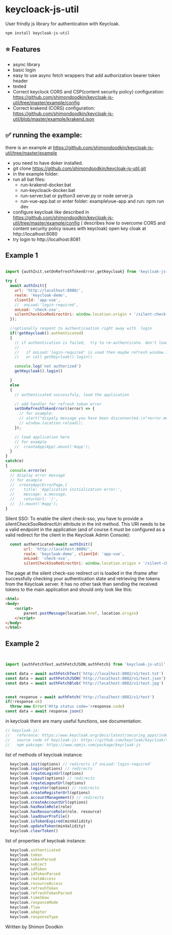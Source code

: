 # keycloack-js-util

User frindly js library for authentication with Keycloak.

```
npm install keycloak-js-util
```

## ⭐️ Features

- async library
- basic login
- easy to use async fetch wrappers that add authorization bearer token header
- tested
- Correct keyclock CORS and CSP(content security policy) configuration: 
  https://github.com/shimondoodkin/keycloak-js-util/tree/master/example/config
- Correct krakend (CORS) configuration:
  https://github.com/shimondoodkin/keycloak-js-util/blob/master/example/krakend.json

## ✅ running the example:

there is an example at https://github.com/shimondoodkin/keycloak-js-util/tree/master/example
- you need to have doker installed.
- git clone https://github.com/shimondoodkin/keycloak-js-util.git
- in the example folder:
- run all bat files:
  - run-krakend-docker.bat
  - run-keycloack-docker.bat
  - run-server.bat or python3 server.py or node server.js
  - run-vue-app.bat or enter folder: example\vue-app and run:  npm run dev
- configure keycloak like described in https://github.com/shimondoodkin/keycloak-js-util/tree/master/example/config ( describes how to overcome CORS and content security policy issues with keycloak) open key cloak at  http://localhost:8080
- try login to http://localhost:8081

##   Example 1

```javascript

import {authInit,setOnRefreshTokenError,getKeycloak} from 'keycloak-js-util'

try {
  await authInit({ 
    url: 'http://localhost:8080/', 
    realm: 'keycloak-demo', 
    clientId: 'app-vue',
    //  onLoad:'login-required',
    onLoad: 'check-sso',
    silentCheckSsoRedirectUri: window.location.origin + '/silent-check-sso.html' 
  });

  //optionally respont to authenticaation right away with  login
  if(!getKeycloak().authenticated) 
  {
    // if authentication is failed,  try to re-authenticate. don't load the application.
    //  
    //   if onLoad:'login-required' is used then maybe refresh window.location.reload().
    //   or call getKeycloak().login() 

    console.log('not authorized')
    getKeycloak().login()    

  }
  else
  {
    // authenticated successfuly, load the application

    // add handler for refresh token error
    setOnRefreshTokenError((error) => { 
      // for example:
      // alert("dispaly message you have been disconnected.\n"+error.message);
      // window.location.reload();
    });

    // load application here
    // for example
    //  createApp(App).mount('#app');
  }
}
catch(e)
{
  console.error(e)
  // display error message
  // for example
  //  createApp(ErrorPage,{
  //    title: 'Application initialization error:',
  //    message: e.message,
  //    returnUrl: '/',
  //  }).mount('#app');
}
```



Silent SSO:
To enable the silent check-sso, you have to provide a silentCheckSsoRedirectUri attribute in the init method. This URI needs to be a valid endpoint in the application (and of course it must be configured as a valid redirect for the client in the Keycloak Admin Console):
```javascript
  const authenticated=await authInit({
        url: 'http://localhost:8080/',
        realm: 'keycloak-demo', clientId: 'app-vue',
        onLoad: 'check-sso',
        silentCheckSsoRedirectUri: window.location.origin + '/silent-check-sso.html' });
```

The page at the silent check-sso redirect uri is loaded in the iframe after successfully checking your authentication state and retrieving the tokens from the Keycloak server. It has no other task than sending the received tokens to the main application and should only look like this:

```html
<html>
<body>
    <script>
        parent.postMessage(location.href, location.origin)
    </script>
</body>
</html>
```





##   Example 2

```javascript


import {authFetchText,authFetchJSON,authFetch} from 'keycloak-js-util'

const data = await authFetchText('http://localhost:8082/v1/test.txt')
const data = await authFetchJSON('http://localhost:8082/v1/test.json')
const data = await authFetchBlob('http://localhost:8082/v1/test.jpg')


const response = await authFetch('http://localhost:8082/v1/test')
if(!response.ok)
  throw new Error('Http status code='+response.code)
const data = await response.json()


```



in keycloak there are many useful functions, see documentation:

```javascript
// keycloak-js:
//   reference: https://www.keycloak.org/docs/latest/securing_apps/index.html#_javascript_adapter
//   source code of keycloak-js: https://github.com/keycloak/keycloak/tree/main/js/libs/keycloak-js
//   npm pakcage: https://www.npmjs.com/package/keycloak-js
```

list of methods of keycloak instance:

```javascript
  keycloak.init(options) // redirects if onLoad:'login-required'
  keycloak.login(options) // redirects
  keycloak.createLoginUrl(options)
  keycloak.logout(options) // redirects
  keycloak.createLogoutUrl(options)
  keycloak.register(options) // redirects
  keycloak.createRegisterUrl(options)
  keycloak.accountManagement() // redirects
  keycloak.createAccountUrl(options)
  keycloak.hasRealmRole(role)
  keycloak.hasResourceRole(role, resource)
  keycloak.loadUserProfile()
  keycloak.isTokenExpired(minValidity)
  keycloak.updateToken(minValidity)
  keycloak.clearToken()
```

list of properties of keycloak instance:
```javascript
  keycloak.authenticated
  keycloak.token
  keycloak.tokenParsed
  keycloak.subject
  keycloak.idToken
  keycloak.idTokenParsed
  keycloak.realmAccess
  keycloak.resourceAccess
  keycloak.refreshToken
  keycloak.refreshTokenParsed
  keycloak.timeSkew
  keycloak.responseMode
  keycloak.flow
  keycloak.adapter
  keycloak.responseType
```

Written by Shimon Doodkin

